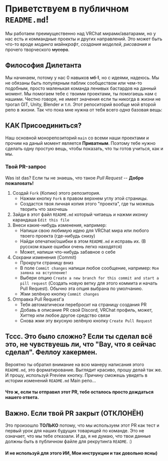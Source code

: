 # Приветствуем в публичном `README.md`!
Мы работаем преимущественно над VRChat мирами/аватарами, но у нас есть и коммандные проекты и других направлений. Это может быть что-то вроде *модинга майнкрафт*, *создания моделей*, *рисования* и прочего творческого ~~мусора~~.
## Философия Дилетанта
Мы начинаем, потому у нас 0 навыков ~~мб 1~~, но с идеями, надеюсь. Мы не обязаны быть популярным паблик сообществом или чем-то подобным, просто маленькая команда ленивых бастардов на данный момент. Мы помогаем тебе с твоими проектами, ты помогаешь нам с нашими.
Честно говоря, не имеет значения если ты никогда в жизни не трогал GIT, Unity, Blender и т.п. Этот репоситорий вообще мой второй репо в жизни. Так что пока мне нужна от тебя всего *одна* базовая вещь:
## КАК Присоединиться?
Наш основной монорепозиторий `main` со всеми наши проектами и прочим на даный момент является **Приватным**.
Поэтому тебе нужно сделать одну простую вещь, чтобы показать, что ты готов учиться, как и мы.
### Твой PR-запрос
Was ist das? Если ты не знаешь, что такое *Pull Request* -- **Добро пожаловать!**
1. Создай `Fork` (Копию) этого репозитория.
    - Нажми кнопку `Fork` в правом верхнем углу этой страницы.
    - Создастся твоя личная копия этого "проекта", где ты можешь творить что захочешь
2. Зайди в этот файл `README.md` который читаешь и нажми иконку карандаша `Edit this file`
3. Внеси какие-нибудь изменения, например:
    - Напиши свою любимую идею для VRChat мира или любого твоего проекта (где-нибудь снизу)
    - Найди опечатки/ошибки в этом `README.md` и исправь их. (В русском языке ошибки очень легко находятся)
    - Может, напиши что-нибудь забавное о себе
4. Сохрани изменения (Commit)
    - Прокрути страницу вниз
    - В поле `Commit changes` напиши любое сообщение, например: `Моя заявка на вступление!`
    - Выбери опцию `Create a new branch for this commit and start a pill request`
    (Создать новую ветку для этого коммита и начать Pull Request). Обычно эта опция выбрана по умолчанию.
    - Жми зелёную кнопку `Commit changes`
5. Отправка Pull Request'а
    - Тебя автоматически перебросит на страницу создания PR
    - Добавь в описание PR свой Discord, VRChat профиль, может, Xиттер или любое другое средство связи
    - Снова жми эту вкусную зелёную кнопку `Create Pull Request`
## Тссс. Это было сложно? Если ты сделал всё это, не чувствуешь ли, что "Вау, что я сейчас сделал". Феллоу хакермен.
Вероятно ты обратил внимание на всю манеру написания этого `README.md`, это форматирование. Выглядит красиво, прошу делай так же. И прошу, используй Preview кнопку. Причину сможешь увидеть в истории изменений `README.md` Main репо...
#### Что ж, если ты отправил этот PR, тебе осталось просто дождаться нашего ответа.
## Важно. Если твой PR закрыт (ОТКЛОНЁН)
Это произошло **ТОЛЬКО** потому, что мы используем этот PR как тест и первый урок для наших будущих товарищей по команде. Это не означает, что мы тебе отказали.
И да, я не думаю, что твои данные должны быть в публичном файле для рекрутинга `README`. :)
#### И не используй для этого ИИ, Мои инструкции и так довольно ясны)
